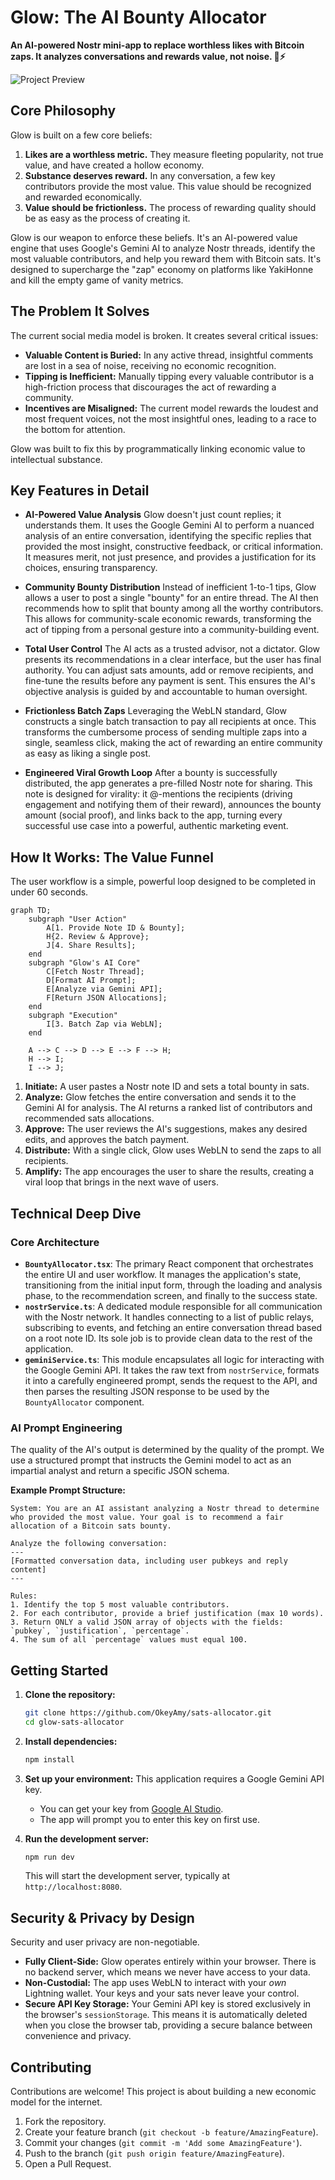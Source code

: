 # Glow: The AI Bounty Allocator

**An AI-powered Nostr mini-app to replace worthless likes with Bitcoin zaps. It analyzes conversations and rewards value, not noise. 🤖⚡️**

![Project Preview](public/preview.png)

## Core Philosophy

Glow is built on a few core beliefs:
1.  **Likes are a worthless metric.** They measure fleeting popularity, not true value, and have created a hollow economy.
2.  **Substance deserves reward.** In any conversation, a few key contributors provide the most value. This value should be recognized and rewarded economically.
3.  **Value should be frictionless.** The process of rewarding quality should be as easy as the process of creating it.

Glow is our weapon to enforce these beliefs. It's an AI-powered value engine that uses Google's Gemini AI to analyze Nostr threads, identify the most valuable contributors, and help you reward them with Bitcoin sats. It's designed to supercharge the "zap" economy on platforms like YakiHonne and kill the empty game of vanity metrics.

## The Problem It Solves

The current social media model is broken. It creates several critical issues:

-   **Valuable Content is Buried:** In any active thread, insightful comments are lost in a sea of noise, receiving no economic recognition.
-   **Tipping is Inefficient:** Manually tipping every valuable contributor is a high-friction process that discourages the act of rewarding a community.
-   **Incentives are Misaligned:** The current model rewards the loudest and most frequent voices, not the most insightful ones, leading to a race to the bottom for attention.

Glow was built to fix this by programmatically linking economic value to intellectual substance.

## Key Features in Detail

-   **AI-Powered Value Analysis**
    Glow doesn't just count replies; it understands them. It uses the Google Gemini AI to perform a nuanced analysis of an entire conversation, identifying the specific replies that provided the most insight, constructive feedback, or critical information. It measures merit, not just presence, and provides a justification for its choices, ensuring transparency.

-   **Community Bounty Distribution**
    Instead of inefficient 1-to-1 tips, Glow allows a user to post a single "bounty" for an entire thread. The AI then recommends how to split that bounty among all the worthy contributors. This allows for community-scale economic rewards, transforming the act of tipping from a personal gesture into a community-building event.

-   **Total User Control**
    The AI acts as a trusted advisor, not a dictator. Glow presents its recommendations in a clear interface, but the user has final authority. You can adjust sats amounts, add or remove recipients, and fine-tune the results before any payment is sent. This ensures the AI's objective analysis is guided by and accountable to human oversight.

-   **Frictionless Batch Zaps**
    Leveraging the WebLN standard, Glow constructs a single batch transaction to pay all recipients at once. This transforms the cumbersome process of sending multiple zaps into a single, seamless click, making the act of rewarding an entire community as easy as liking a single post.

-   **Engineered Viral Growth Loop**
    After a bounty is successfully distributed, the app generates a pre-filled Nostr note for sharing. This note is designed for virality: it @-mentions the recipients (driving engagement and notifying them of their reward), announces the bounty amount (social proof), and links back to the app, turning every successful use case into a powerful, authentic marketing event.

## How It Works: The Value Funnel

The user workflow is a simple, powerful loop designed to be completed in under 60 seconds.

```mermaid
graph TD;
    subgraph "User Action"
        A[1. Provide Note ID & Bounty];
        H{2. Review & Approve};
        J[4. Share Results];
    end
    subgraph "Glow's AI Core"
        C[Fetch Nostr Thread];
        D[Format AI Prompt];
        E[Analyze via Gemini API];
        F[Return JSON Allocations];
    end
    subgraph "Execution"
        I[3. Batch Zap via WebLN];
    end

    A --> C --> D --> E --> F --> H;
    H --> I;
    I --> J;
```

1.  **Initiate:** A user pastes a Nostr note ID and sets a total bounty in sats.
2.  **Analyze:** Glow fetches the entire conversation and sends it to the Gemini AI for analysis. The AI returns a ranked list of contributors and recommended sats allocations.
3.  **Approve:** The user reviews the AI's suggestions, makes any desired edits, and approves the batch payment.
4.  **Distribute:** With a single click, Glow uses WebLN to send the zaps to all recipients.
5.  **Amplify:** The app encourages the user to share the results, creating a viral loop that brings in the next wave of users.

## Technical Deep Dive

### Core Architecture

-   **`BountyAllocator.tsx`**: The primary React component that orchestrates the entire UI and user workflow. It manages the application's state, transitioning from the initial input form, through the loading and analysis phase, to the recommendation screen, and finally to the success state.
-   **`nostrService.ts`**: A dedicated module responsible for all communication with the Nostr network. It handles connecting to a list of public relays, subscribing to events, and fetching an entire conversation thread based on a root note ID. Its sole job is to provide clean data to the rest of the application.
-   **`geminiService.ts`**: This module encapsulates all logic for interacting with the Google Gemini API. It takes the raw text from `nostrService`, formats it into a carefully engineered prompt, sends the request to the API, and then parses the resulting JSON response to be used by the `BountyAllocator` component.

### AI Prompt Engineering

The quality of the AI's output is determined by the quality of the prompt. We use a structured prompt that instructs the Gemini model to act as an impartial analyst and return a specific JSON schema.

**Example Prompt Structure:**

```
System: You are an AI assistant analyzing a Nostr thread to determine who provided the most value. Your goal is to recommend a fair allocation of a Bitcoin sats bounty.

Analyze the following conversation:
---
[Formatted conversation data, including user pubkeys and reply content]
---

Rules:
1. Identify the top 5 most valuable contributors.
2. For each contributor, provide a brief justification (max 10 words).
3. Return ONLY a valid JSON array of objects with the fields: `pubkey`, `justification`, `percentage`.
4. The sum of all `percentage` values must equal 100.
```

## Getting Started

1.  **Clone the repository:**
    ```sh
    git clone https://github.com/OkeyAmy/sats-allocator.git
    cd glow-sats-allocator
    ```

2.  **Install dependencies:**
    ```sh
    npm install
    ```

3.  **Set up your environment:**
    This application requires a Google Gemini API key.
    -   You can get your key from [Google AI Studio](https://aistudio.google.com/app/apikey).
    -   The app will prompt you to enter this key on first use.

4.  **Run the development server:**
    ```sh
    npm run dev
    ```
    This will start the development server, typically at `http://localhost:8080`.

## Security & Privacy by Design

Security and user privacy are non-negotiable.
-   **Fully Client-Side:** Glow operates entirely within your browser. There is no backend server, which means we never have access to your data.
-   **Non-Custodial:** The app uses WebLN to interact with your *own* Lightning wallet. Your keys and your sats never leave your control.
-   **Secure API Key Storage:** Your Gemini API key is stored exclusively in the browser's `sessionStorage`. This means it is automatically deleted when you close the browser tab, providing a secure balance between convenience and privacy.

## Contributing

Contributions are welcome! This project is about building a new economic model for the internet.

1.  Fork the repository.
2.  Create your feature branch (`git checkout -b feature/AmazingFeature`).
3.  Commit your changes (`git commit -m 'Add some AmazingFeature'`).
4.  Push to the branch (`git push origin feature/AmazingFeature`).
5.  Open a Pull Request.
